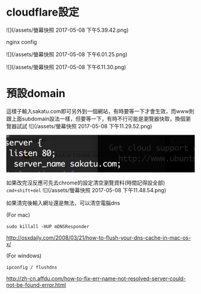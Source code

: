 # cloudflare設定
![](/assets/螢幕快照 2017-05-08 下午5.39.42.png)

nginx config

![](/assets/螢幕快照 2017-05-08 下午6.01.25.png)

![](/assets/螢幕快照 2017-05-08 下午6.11.30.png)



# 預設domain

這樣子輸入sakatu.com即可另外到一個網站，有時要等一下才會生效，而www則跟上面subdomain設法一樣，但要等一下，有時不行可能是瀏覽器快取，換個瀏覽器試試
![](/assets/螢幕快照 2017-05-08 下午11.29.52.png)

![](/assets/s.png)


如果改完沒反應可先去chrome的設定清空瀏覽資料(時間記得設全部)
`cmd+shift+del`
![](/assets/螢幕快照 2017-05-08 下午11.48.54.png)


如果清完後輸入網址還是無法，可以清空電腦dns

(For mac)
```
sudo killall -HUP mDNSResponder
```
http://osxdaily.com/2008/03/21/how-to-flush-your-dns-cache-in-mac-os-x/

(For windows)
```
ipconfig / flushdns
```
http://zh-cn.affdu.com/how-to-fix-err-name-not-resolved-server-could-not-be-found-error.html